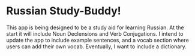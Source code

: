 Russian Study-Buddy!
====================

This app is being designed to be a study aid for learning Russian. 
At the start it will include Noun Declensions and Verb Conjugations.
I intend to update the app to include example sentences, and 
a vocab section where users can add their own vocab.
Eventually, I want to include a dictionary. 